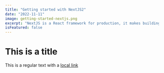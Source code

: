 ```yaml
---
title: "Getting started with NextJS2"
date: "2022-11-11"
image: getting-started-nextjs.png
excerpt: "NextJS is a React framework for production, it makes building full-stack React apps and sites a breeze and ship with built-in SSR."
isFeatured: false
---
```


# This is a title

This is a regular text with a [local link](http://localhost:3000/)
